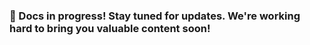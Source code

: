 ### 🚧 Docs in progress! Stay tuned for updates. We're working hard to bring you valuable content soon!